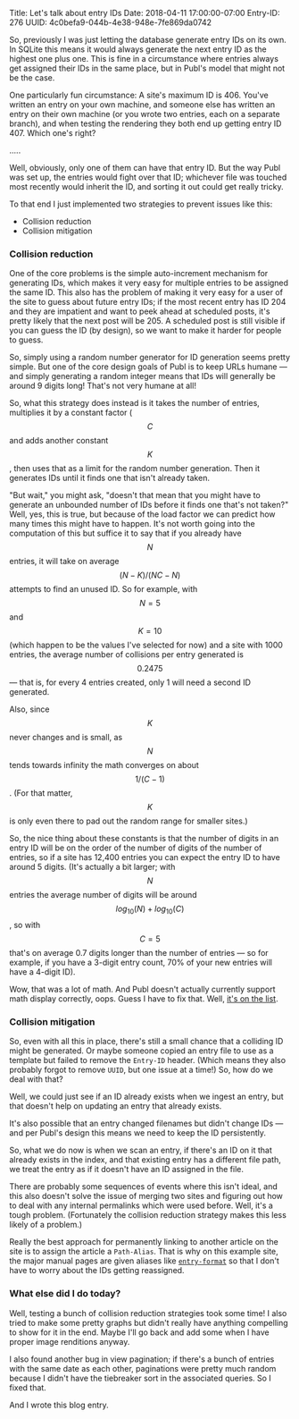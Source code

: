 Title: Let's talk about entry IDs
Date: 2018-04-11 17:00:00-07:00
Entry-ID: 276
UUID: 4c0befa9-044b-4e38-948e-7fe869da0742

So, previously I was just letting the database generate entry IDs on its own.
In SQLite this means it would always generate the next entry ID as the highest
one plus one. This is fine in a circumstance where entries always get assigned
their IDs in the same place, but in Publ's model that might not be the case.

One particularly fun circumstance: A site's maximum ID is 406.
You've written an entry on your own machine,
and someone else has written an entry on their own machine (or you wrote two
entries, each on a separate branch), and when testing the rendering they both
end up getting entry ID 407. Which one's right?

.....

Well, obviously, only one of them can have that entry ID. But the way Publ was
set up, the entries would fight over that ID; whichever file was touched most
recently would inherit the ID, and sorting it out could get really tricky.

To that end I just implemented two strategies to prevent issues like this:

* Collision reduction
* Collision mitigation

### Collision reduction

One of the core problems is the simple auto-increment mechanism for generating
IDs, which makes it very easy for multiple entries to be assigned the same ID.
This also has the problem of making it very easy for a user of the site to guess
about future entry IDs; if the most recent entry has ID 204 and they are impatient and want
to peek ahead at scheduled posts, it's pretty likely that the next post will be 205.
A scheduled post is still visible if you can guess the ID (by design), so we want
to make it harder for people to guess.

So, simply using a random number generator for ID generation seems pretty simple.
But one of the core design goals of Publ is to keep URLs humane — and simply
generating a random integer means that IDs will generally be around 9 digits long!
That's not very humane at all!

So, what this strategy does instead is it takes the number of entries, multiplies
it by a constant factor ($$C$$ and adds another constant $$K$$, then uses that as a
limit for the random number generation. Then it generates IDs until it finds one
that isn't already taken.

"But wait," you might ask, "doesn't that mean that you might have to generate an
unbounded number of IDs before it finds one that's not taken?" Well, yes, this
is true, but because of the load factor we can predict how many times this
might have to happen. It's not worth going into the computation of this but
suffice it to say that if you already have $$N$$ entries,
it will take on average $$(N-K)/(NC-N)$$ attempts to find an unused ID.
So for example, with $$N=5$$ and $$K=10$$ (which happen to be the values I've
selected for now) and a site with 1000 entries, the average number of collisions
per entry generated is $$0.2475$$ —
that is, for every 4 entries created, only 1 will need a second ID generated.

Also, since $$K$$ never changes and is small, as $$N$$ tends towards infinity the
math converges on about $$1/(C-1)$$. (For that matter, $$K$$ is only even there to
pad out the random range for smaller sites.)

So, the nice thing about these constants is that the number of digits in an
entry ID will be on the order of the number of digits of the number of entries,
so if a site has 12,400 entries you can expect the entry ID to have around 5
digits. (It's actually a bit larger; with $$N$$ entries the average number of
digits will be around $$log_10(N) + log_10(C)$$, so with $$C=5$$ that's on average 0.7
digits longer than the number of entries — so for example, if you have a 3-digit entry count,
70% of your new entries will have a 4-digit ID).

Wow, that was a lot of math. And Publ doesn't actually currently support math
display correctly, oops. Guess I have to fix that. Well, [it's on the list](https://github.com/fluffy-critter/Publ/issues/40).

### Collision mitigation

So, even with all this in place, there's still a small chance that a colliding ID
might be generated. Or maybe someone copied an entry file to use as a template but
failed to remove the `Entry-ID` header. (Which means they also probably forgot to
remove `UUID`, but one issue at a time!) So, how do we deal with that?

Well, we could just see if an ID already exists when we ingest an entry, but
that doesn't help on updating an entry that already exists.

It's also possible that an entry changed filenames but didn't change IDs — and per
Publ's design this means we need to keep the ID persistently.

So, what we do now is when we scan an entry, if there's an ID on it that already
exists in the index, and that existing entry has a different file path, we treat
the entry as if it doesn't have an ID assigned in the file.

There are probably some sequences of events where this isn't ideal, and this also
doesn't solve the issue of merging two sites and figuring out how to deal with any
internal permalinks which were used before. Well, it's a tough problem. (Fortunately
the collision reduction strategy makes this less likely of a problem.)

Really the best approach for permanently linking to another article on the site
is to assign the article a `Path-Alias`. That is why on this example site, the
major manual pages are given aliases like [`entry-format`](/entry-format) so that
I don't have to worry about the IDs getting reassigned.

### What else did I do today?

Well, testing a bunch of collision reduction strategies took some time! I also
tried to make some pretty graphs but didn't really have anything compelling to
show for it in the end. Maybe I'll go back and add some when I have proper
image renditions anyway.

I also found another bug in view pagination; if there's a bunch of entries with
the same date as each other, paginations were pretty much random because I didn't
have the tiebreaker sort in the associated queries. So I fixed that.

And I wrote this blog entry.
